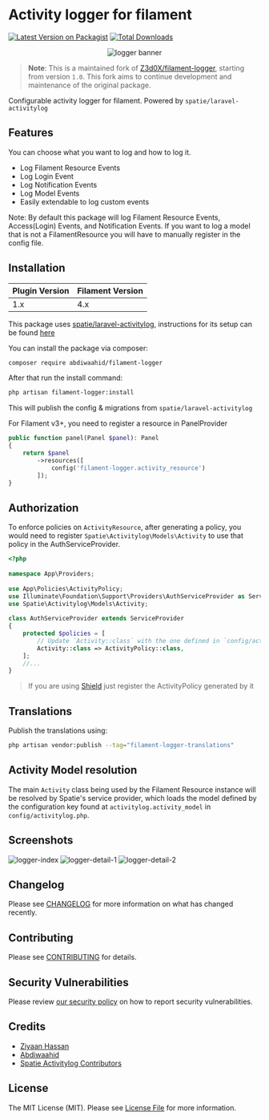 # Activity logger for filament

[![Latest Version on Packagist](https://img.shields.io/packagist/v/abdiwaahid/filament-logger.svg?style=for-the-badge)](https://packagist.org/packages/abdiwaahid/filament-logger)
[![Total Downloads](https://img.shields.io/packagist/dt/abdiwaahid/filament-logger.svg?style=for-the-badge)](https://packagist.org/packages/abdiwaahid/filament-logger)

<p align="center" class="filament-hidden">
  <img alt="logger banner" src="https://raw.githubusercontent.com/abdiwaahid/filament-logger/1.x/art/banner.jpeg" />
</p>

> **Note**: This is a maintained fork of [Z3d0X/filament-logger](https://github.com/Z3d0X/filament-logger), starting from version `1.0`. This fork aims to continue development and maintenance of the original package.

Configurable activity logger for filament.
Powered by `spatie/laravel-activitylog`

## Features
You can choose what you want to log and how to log it.
- Log Filament Resource Events
- Log Login Event
- Log Notification Events
- Log Model Events
- Easily extendable to log custom events

Note: By default this package will log Filament Resource Events, Access(Login) Events, and Notification Events. If you want to log a model that is not a FilamentResource you will have to manually register in the config file.

## Installation

| Plugin Version | Filament Version |
|----------------|------------------|
| 1.x            | 4.x              |

This package uses [spatie/laravel-activitylog](https://spatie.be/docs/laravel-activitylog), instructions for its setup can be found [here](https://spatie.be/docs/laravel-activitylog/v4/installation-and-setup)

You can install the package via composer:

```bash
composer require abdiwaahid/filament-logger
```
After that run the install command:

```bash
php artisan filament-logger:install
```
This will publish the config & migrations from `spatie/laravel-activitylog`

For Filament v3+, you need to register a resource in PanelProvider
```php
public function panel(Panel $panel): Panel
{
    return $panel
        ->resources([
            config('filament-logger.activity_resource')
        ]);
}
```
## Authorization
To enforce policies on `ActivityResource`, after generating a policy, you would need to register `Spatie\Activitylog\Models\Activity` to use that policy in the AuthServiceProvider.
```php
<?php
 
namespace App\Providers;
 
use App\Policies\ActivityPolicy;
use Illuminate\Foundation\Support\Providers\AuthServiceProvider as ServiceProvider;
use Spatie\Activitylog\Models\Activity;
 
class AuthServiceProvider extends ServiceProvider
{
    protected $policies = [
        // Update `Activity::class` with the one defined in `config/activitylog.php`
        Activity::class => ActivityPolicy::class,
    ];
    //...
}
```
> If you are using [Shield](https://filamentphp.com/plugins/shield) just register the ActivityPolicy generated by it

## Translations
Publish the translations using:

```bash
php artisan vendor:publish --tag="filament-logger-translations"
```

## Activity Model resolution
The main `Activity` class being used by the Filament Resource instance will be resolved by Spatie's service provider, which loads the model defined by the configuration key found at `activitylog.activity_model` in `config/activitylog.php`.

## Screenshots
<img alt="logger-index" src="https://raw.githubusercontent.com/abdiwaahid/filament-logger/1.x/art/list-screenshot.png">
<img alt="logger-detail-1" src="https://raw.githubusercontent.com/abdiwaahid/filament-logger/1.x/art/view-screenshot-1.png">
<img alt="logger-detail-2" src="https://raw.githubusercontent.com/abdiwaahid/filament-logger/1.x/art/view-screenshot-2.png">

## Changelog

Please see [CHANGELOG](CHANGELOG.md) for more information on what has changed recently.

## Contributing

Please see [CONTRIBUTING](https://github.com/spatie/.github/blob/main/CONTRIBUTING.md) for details.

## Security Vulnerabilities

Please review [our security policy](../../security/policy) on how to report security vulnerabilities.

## Credits

- [Ziyaan Hassan](https://github.com/Z3d0X)
- [Abdiwaahid](https://github.com/abdiwaahid)
- [Spatie Activitylog Contributors](https://github.com/spatie/laravel-activitylog#credits) 

## License

The MIT License (MIT). Please see [License File](LICENSE.md) for more information.
